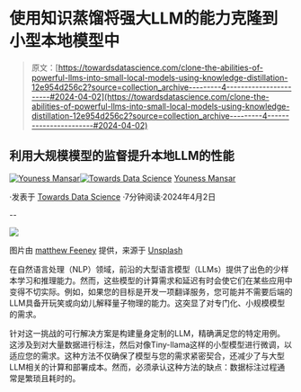 # 使用知识蒸馏将强大LLM的能力克隆到小型本地模型中

> 原文：[https://towardsdatascience.com/clone-the-abilities-of-powerful-llms-into-small-local-models-using-knowledge-distillation-12e954d256c2?source=collection_archive---------4-----------------------#2024-04-02](https://towardsdatascience.com/clone-the-abilities-of-powerful-llms-into-small-local-models-using-knowledge-distillation-12e954d256c2?source=collection_archive---------4-----------------------#2024-04-02)

## 利用大规模模型的监督提升本地LLM的性能

[](https://medium.com/@CVxTz?source=post_page---byline--12e954d256c2--------------------------------)[![Youness Mansar](../Images/b68fe2cbbe219ab0231922c7165f2b6a.png)](https://medium.com/@CVxTz?source=post_page---byline--12e954d256c2--------------------------------)[](https://towardsdatascience.com/?source=post_page---byline--12e954d256c2--------------------------------)[![Towards Data Science](../Images/a6ff2676ffcc0c7aad8aaf1d79379785.png)](https://towardsdatascience.com/?source=post_page---byline--12e954d256c2--------------------------------) [Youness Mansar](https://medium.com/@CVxTz?source=post_page---byline--12e954d256c2--------------------------------)

·发表于 [Towards Data Science](https://towardsdatascience.com/?source=post_page---byline--12e954d256c2--------------------------------) ·7分钟阅读·2024年4月2日

--

![](../Images/75ff2d16cad0eb78895e199d33f7552f.png)

图片由 [matthew Feeney](https://unsplash.com/@matt__feeney?utm_content=creditCopyText&utm_medium=referral&utm_source=unsplash) 提供，来源于 [Unsplash](https://unsplash.com/photos/person-wearing-black-and-gray-jacket-in-front-of-bookshelf-Nwkh-n6l25w?utm_content=creditCopyText&utm_medium=referral&utm_source=unsplash)

在自然语言处理（NLP）领域，前沿的大型语言模型（LLMs）提供了出色的少样本学习和推理能力。然而，这些模型的计算需求和延迟有时会使它们在某些应用中变得不切实际。例如，如果您的目标是开发一项翻译服务，您可能并不需要后端的LLM具备开玩笑或向幼儿解释量子物理的能力。这突显了对专门化、小规模模型的需求。

针对这一挑战的可行解决方案是构建量身定制的LLM，精确满足您的特定用例。这涉及到对大量数据进行标注，然后对像Tiny-llama这样的小型模型进行微调，以适应您的需求。这种方法不仅确保了模型与您的需求紧密契合，还减少了与大型LLM相关的计算和部署成本。然而，必须承认这种方法的缺点：数据标注过程通常是繁琐且耗时的。
